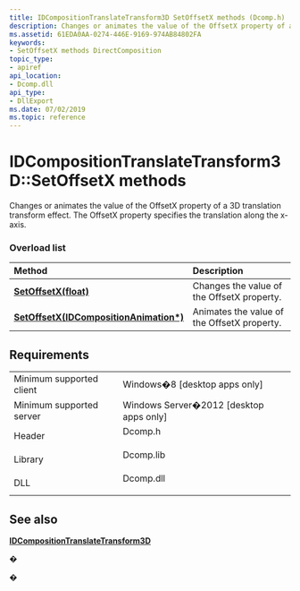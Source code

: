```yaml
---
title: IDCompositionTranslateTransform3D SetOffsetX methods (Dcomp.h)
description: Changes or animates the value of the OffsetX property of a 3D translation transform effect.
ms.assetid: 61EDA0AA-0274-446E-9169-974AB84802FA
keywords:
- SetOffsetX methods DirectComposition
topic_type:
- apiref
api_location:
- Dcomp.dll
api_type:
- DllExport
ms.date: 07/02/2019
ms.topic: reference
---
```


# IDCompositionTranslateTransform3D::SetOffsetX methods

Changes or animates the value of the OffsetX property of a 3D translation transform effect. The OffsetX property specifies the translation along the x-axis.

### Overload list



| Method                                                                                                              | Description                                            |
|:--------------------------------------------------------------------------------------------------------------------|:-------------------------------------------------------|
| [**SetOffsetX(float)**](/windows/win32/api/dcomp/nf-dcomp-idcompositiontranslatetransform3d-setoffsetx(float))                                     | Changes the value of the OffsetX property.<br/>  |
| [**SetOffsetX(IDCompositionAnimation\*)**](/windows/win32/api/dcomp/nf-dcomp-idcompositiontranslatetransform3d-setoffsetx(idcompositionanimation)) | Animates the value of the OffsetX property.<br/> |



## Requirements



|                                     |                                                                                      |
|-------------------------------------|--------------------------------------------------------------------------------------|
| Minimum supported client<br/> | Windows�8 \[desktop apps only\]<br/>                                           |
| Minimum supported server<br/> | Windows Server�2012 \[desktop apps only\]<br/>                                 |
| Header<br/>                   | <dl> <dt>Dcomp.h</dt> </dl>   |
| Library<br/>                  | <dl> <dt>Dcomp.lib</dt> </dl> |
| DLL<br/>                      | <dl> <dt>Dcomp.dll</dt> </dl> |



## See also

<dl> <dt>

[**IDCompositionTranslateTransform3D**](/windows/win32/api/dcomp/nn-dcomp-idcompositiontranslatetransform3d)
</dt> </dl>

�

�